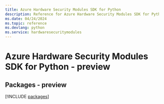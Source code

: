 ```yaml
---
title: Azure Hardware Security Modules SDK for Python
description: Reference for Azure Hardware Security Modules SDK for Python
ms.date: 04/24/2024
ms.topic: reference
ms.devlang: python
ms.service: hardwaresecuritymodules
---
```

# Azure Hardware Security Modules SDK for Python - preview
## Packages - preview
[!INCLUDE [packages](hardware-security-modules-index.md)]